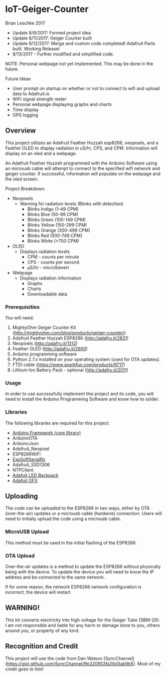 # IoT-Geiger-Counter

Brian Leschke 2017
 
- Update 8/9/2017:  Formed project idea
- Update 8/11/2017: Geiger Counter built
- Update 8/12/2017: Merge and custom code completed! Adafruit Parts built. Working Release!
- 8/13/2017 - Further modified and simplified code. 

NOTE: Personal webpage not yet implemented. This may be done in the future. 

Future Ideas
- User prompt on startup on whether or not to connect to wifi and upload data to Adafruit.io
- WiFi signal strength meter
- Personal webpage displaying graphs and charts
- Time display
- GPS logging

## **Overview**

This project utilizes an Adafruit Feather Huzzah esp8266, neopixels, and a Feather OLED to display radiation in uS/hr, CPS, and CPM. Information will display on an oled and a webpage. 

An Adafruit Feather Huzzah programmed with the Arduino Software using an microusb cable will attempt to connect to the specified wifi network and geiger counter. If successful, information will populate on the webpage and the oled screen. 

Project Breakdown:
* Neopixels
    * Warning for radiation levels (Blinks with detection)
      * Blinks Indigo (1-49 CPM)
      * Blinks Blue   (50-99 CPM)
      * Blinks Green  (100-149 CPM)
      * Blinks Yellow (150-299 CPM)
      * Blinks Orange (300-499 CPM)
      * Blinks Red    (500-749 CPM)
      * Blinks White  (>750 CPM)
* OLED
    * Displays radiation levels
      * CPM - counts per minute
      * CPS - counts per second
      * µS/hr - microSievert
* Webpage
    * Displays radiation information
        * Graphs
        * Charts
        * Downloadable data

### **Prerequisities**

You will need:

1. MightyOhm Geiger Counter Kit (http://mightyohm.com/blog/products/geiger-counter/)
2. Adafruit Feather Huzzah ESP8266 (http://adafru.it/2821)
3. Neopixels (http://adafru.it/1312)
4. Feather OLED (http://adafru.it/2900)
5. Arduino programming software
6. Python 2.7.x installed on your operating system (used for OTA updates).
7. FTDI cable (https://www.sparkfun.com/products/9717)
8. Lithium Ion Battery Pack - optional (http://adafru.it/2011)


### **Usage**

In order to use successfully implement this project and its code, you will need to install the Arduino Programming Software and know how to solder.
    
### **Libraries**

The following libraries are required for this project:
    
  * [Arduino Framework (core library)](https://github.com/esp8266/Arduino)
  * ArduinoOTA
  * ArduinoJson
  * Adafruit_Neopixel
  * ESP8266WiFi
  * [EspSoftSerialRx](https://github.com/scottwday/EspSoftSerial)
  * Adafruit_SSD1306
  * NTPClient
  * [Adafuit LED Backpack](https://github.com/adafruit/Adafruit-LED-Backpack-Library)
  * [Adafuit GFX](https://github.com/adafruit/Adafruit-GFX-Library)
        
## **Uploading**

The code can be uploaded to the ESP8266 in two ways, either by OTA (over-the-air) updates or a microusb cable (hardwire) connection.
Users will need to initially upload the code using a microusb cable.

### **MicroUSB Upload**

This method must be used in the initial flashing of the ESP8266.  

### **OTA Upload**

Over-the-air updates is a method to update the ESP8266 without physically being with the device. To update the device you will need to
know the IP address and be connected to the same network.

If for some reason, the network ESP8266 network configuration is incorrect, the device will restart.

## **WARNING!**
This kit converts electricity into high voltage for the Geiger Tube (SBM-20). I am not responsible and liable for any harm or damage done to you, others around you, or property of any kind. 
        
## **Recognition and Credit**
This project will use the code from Dan Watson [SyncChannel] (https://gist.github.com/SyncChannel/ffe320953fa26d3ab9b5).
Most of my credit goes to him! 

